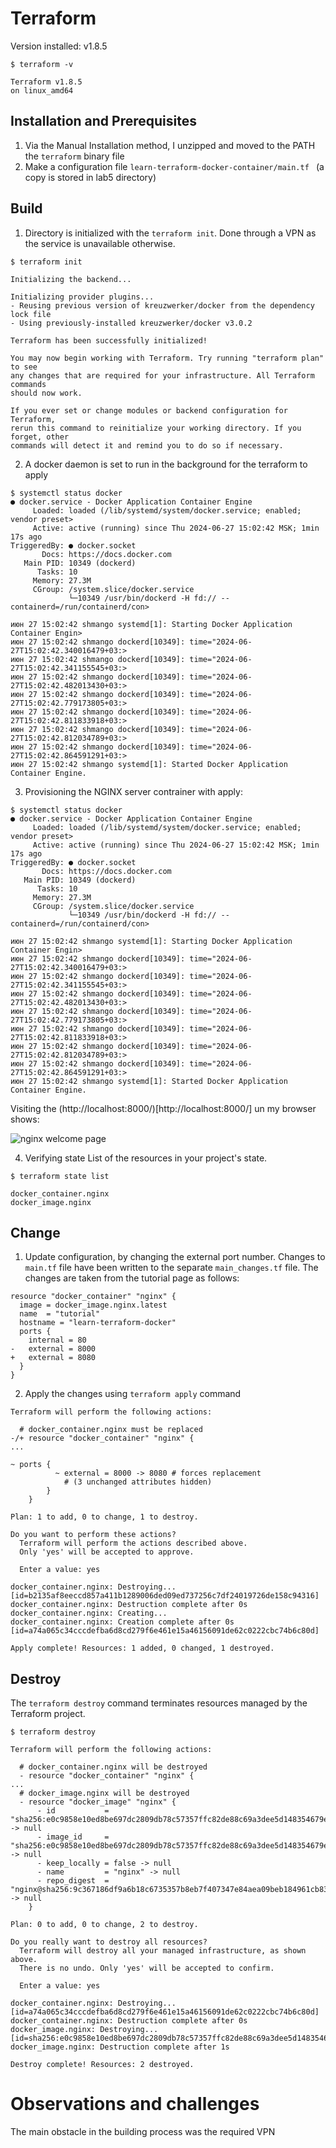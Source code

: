 # Terraform

Version installed: v1.8.5
```
$ terraform -v

Terraform v1.8.5
on linux_amd64
```

## Installation and Prerequisites

1. Via the Manual Installation method, I unzipped and moved to the PATH the ```terraform``` binary file
2. Make a configuration file ```learn-terraform-docker-container/main.tf ``` (a copy is stored in lab5 directory)

## Build

1. Directory is initialized with the ```terraform init```. Done through a VPN as the service is unavailable otherwise.

```
$ terraform init

Initializing the backend...

Initializing provider plugins...
- Reusing previous version of kreuzwerker/docker from the dependency lock file
- Using previously-installed kreuzwerker/docker v3.0.2

Terraform has been successfully initialized!

You may now begin working with Terraform. Try running "terraform plan" to see
any changes that are required for your infrastructure. All Terraform commands
should now work.

If you ever set or change modules or backend configuration for Terraform,
rerun this command to reinitialize your working directory. If you forget, other
commands will detect it and remind you to do so if necessary.

```

2. A docker daemon is set to run in the background for the terraform to apply
```
$ systemctl status docker
● docker.service - Docker Application Container Engine
     Loaded: loaded (/lib/systemd/system/docker.service; enabled; vendor preset>
     Active: active (running) since Thu 2024-06-27 15:02:42 MSK; 1min 17s ago
TriggeredBy: ● docker.socket
       Docs: https://docs.docker.com
   Main PID: 10349 (dockerd)
      Tasks: 10
     Memory: 27.3M
     CGroup: /system.slice/docker.service
             └─10349 /usr/bin/dockerd -H fd:// --containerd=/run/containerd/con>

июн 27 15:02:42 shmango systemd[1]: Starting Docker Application Container Engin>
июн 27 15:02:42 shmango dockerd[10349]: time="2024-06-27T15:02:42.340016479+03:>
июн 27 15:02:42 shmango dockerd[10349]: time="2024-06-27T15:02:42.341155545+03:>
июн 27 15:02:42 shmango dockerd[10349]: time="2024-06-27T15:02:42.482013430+03:>
июн 27 15:02:42 shmango dockerd[10349]: time="2024-06-27T15:02:42.779173805+03:>
июн 27 15:02:42 shmango dockerd[10349]: time="2024-06-27T15:02:42.811833918+03:>
июн 27 15:02:42 shmango dockerd[10349]: time="2024-06-27T15:02:42.812034789+03:>
июн 27 15:02:42 shmango dockerd[10349]: time="2024-06-27T15:02:42.864591291+03:>
июн 27 15:02:42 shmango systemd[1]: Started Docker Application Container Engine.
```

3. Provisioning the NGINX server contrainer with apply:
```
$ systemctl status docker
● docker.service - Docker Application Container Engine
     Loaded: loaded (/lib/systemd/system/docker.service; enabled; vendor preset>
     Active: active (running) since Thu 2024-06-27 15:02:42 MSK; 1min 17s ago
TriggeredBy: ● docker.socket
       Docs: https://docs.docker.com
   Main PID: 10349 (dockerd)
      Tasks: 10
     Memory: 27.3M
     CGroup: /system.slice/docker.service
             └─10349 /usr/bin/dockerd -H fd:// --containerd=/run/containerd/con>

июн 27 15:02:42 shmango systemd[1]: Starting Docker Application Container Engin>
июн 27 15:02:42 shmango dockerd[10349]: time="2024-06-27T15:02:42.340016479+03:>
июн 27 15:02:42 shmango dockerd[10349]: time="2024-06-27T15:02:42.341155545+03:>
июн 27 15:02:42 shmango dockerd[10349]: time="2024-06-27T15:02:42.482013430+03:>
июн 27 15:02:42 shmango dockerd[10349]: time="2024-06-27T15:02:42.779173805+03:>
июн 27 15:02:42 shmango dockerd[10349]: time="2024-06-27T15:02:42.811833918+03:>
июн 27 15:02:42 shmango dockerd[10349]: time="2024-06-27T15:02:42.812034789+03:>
июн 27 15:02:42 shmango dockerd[10349]: time="2024-06-27T15:02:42.864591291+03:>
июн 27 15:02:42 shmango systemd[1]: Started Docker Application Container Engine.
```
Visiting the (http://localhost:8000/)[http://localhost:8000/] un my browser shows:

![nginx welcome page](nginx_welcome_page.png)

4. Verifying state
List of the resources in your project's state.
```
$ terraform state list

docker_container.nginx
docker_image.nginx
```

## Change
1. Update configuration, by changing the external port number. Changes to ```main.tf``` file have been written to the separate ```main_changes.tf``` file. The changes are taken from the tutorial page as follows:
```
resource "docker_container" "nginx" {
  image = docker_image.nginx.latest
  name  = "tutorial"
  hostname = "learn-terraform-docker"
  ports {
    internal = 80
-   external = 8000
+   external = 8080
  }
}

```
2. Apply the changes using ```terraform apply``` command
```
Terraform will perform the following actions:

  # docker_container.nginx must be replaced
-/+ resource "docker_container" "nginx" {
...

~ ports {
          ~ external = 8000 -> 8080 # forces replacement
            # (3 unchanged attributes hidden)
        }
    }

Plan: 1 to add, 0 to change, 1 to destroy.

Do you want to perform these actions?
  Terraform will perform the actions described above.
  Only 'yes' will be accepted to approve.

  Enter a value: yes

docker_container.nginx: Destroying... [id=b2135af8eeccd857a411b1289006ded09ed737256c7df24019726de158c94316]
docker_container.nginx: Destruction complete after 0s
docker_container.nginx: Creating...
docker_container.nginx: Creation complete after 0s [id=a74a065c34cccdefba6d8cd279f6e461e15a46156091de62c0222cbc74b6c80d]

Apply complete! Resources: 1 added, 0 changed, 1 destroyed.

```

## Destroy
The ```terraform destroy``` command terminates resources managed by the Terraform project. 
```
$ terraform destroy

Terraform will perform the following actions:

  # docker_container.nginx will be destroyed
  - resource "docker_container" "nginx" {
...
  # docker_image.nginx will be destroyed
  - resource "docker_image" "nginx" {
      - id           = "sha256:e0c9858e10ed8be697dc2809db78c57357ffc82de88c69a3dee5d148354679efnginx" -> null
      - image_id     = "sha256:e0c9858e10ed8be697dc2809db78c57357ffc82de88c69a3dee5d148354679ef" -> null
      - keep_locally = false -> null
      - name         = "nginx" -> null
      - repo_digest  = "nginx@sha256:9c367186df9a6b18c6735357b8eb7f407347e84aea09beb184961cb83543d46e" -> null
    }

Plan: 0 to add, 0 to change, 2 to destroy.

Do you really want to destroy all resources?
  Terraform will destroy all your managed infrastructure, as shown above.
  There is no undo. Only 'yes' will be accepted to confirm.

  Enter a value: yes

docker_container.nginx: Destroying... [id=a74a065c34cccdefba6d8cd279f6e461e15a46156091de62c0222cbc74b6c80d]
docker_container.nginx: Destruction complete after 0s
docker_image.nginx: Destroying... [id=sha256:e0c9858e10ed8be697dc2809db78c57357ffc82de88c69a3dee5d148354679efnginx]
docker_image.nginx: Destruction complete after 1s

Destroy complete! Resources: 2 destroyed.

```

# Observations and challenges
The main obstacle in the building process was the required VPN
